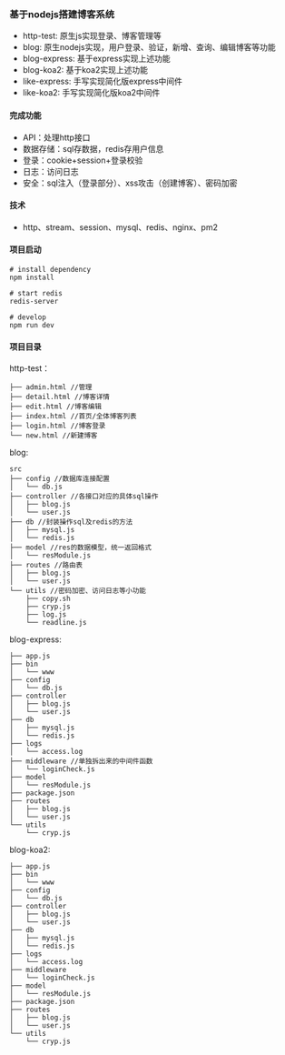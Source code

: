 ### 基于nodejs搭建博客系统
- http-test: 原生js实现登录、博客管理等
- blog: 原生nodejs实现，用户登录、验证，新增、查询、编辑博客等功能
- blog-express: 基于express实现上述功能
- blog-koa2: 基于koa2实现上述功能
- like-express: 手写实现简化版express中间件
- like-koa2: 手写实现简化版koa2中间件

#### 完成功能
- API：处理http接口
- 数据存储：sql存数据，redis存用户信息
- 登录：cookie+session+登录校验
- 日志：访问日志
- 安全：sql注入（登录部分）、xss攻击（创建博客）、密码加密

#### 技术
- http、stream、session、mysql、redis、nginx、pm2

#### 项目启动
```
# install dependency
npm install

# start redis
redis-server

# develop
npm run dev
```

#### 项目目录
http-test：
```
├── admin.html //管理
├── detail.html //博客详情
├── edit.html //博客编辑
├── index.html //首页/全体博客列表
├── login.html //博客登录
└── new.html //新建博客
```

blog:
```
src
├── config //数据库连接配置
│   └── db.js
├── controller //各接口对应的具体sql操作
│   ├── blog.js
│   └── user.js
├── db //封装操作sql及redis的方法
│   ├── mysql.js
│   └── redis.js
├── model //res的数据模型，统一返回格式
│   └── resModule.js
├── routes //路由表
│   ├── blog.js
│   └── user.js
└── utils //密码加密、访问日志等小功能
    ├── copy.sh
    ├── cryp.js
    ├── log.js
    └── readline.js
```

blog-express: 
```
├── app.js
├── bin
│   └── www
├── config
│   └── db.js
├── controller
│   ├── blog.js
│   └── user.js
├── db
│   ├── mysql.js
│   └── redis.js
├── logs
│   └── access.log
├── middleware //单独拆出来的中间件函数
│   └── loginCheck.js
├── model
│   └── resModule.js
├── package.json
├── routes
│   ├── blog.js
│   └── user.js
└── utils
    └── cryp.js

```
blog-koa2:
```
├── app.js
├── bin
│   └── www
├── config
│   └── db.js
├── controller
│   ├── blog.js
│   └── user.js
├── db
│   ├── mysql.js
│   └── redis.js
├── logs
│   └── access.log
├── middleware
│   └── loginCheck.js
├── model
│   └── resModule.js
├── package.json
├── routes
│   ├── blog.js
│   └── user.js
└── utils
    └── cryp.js
```

